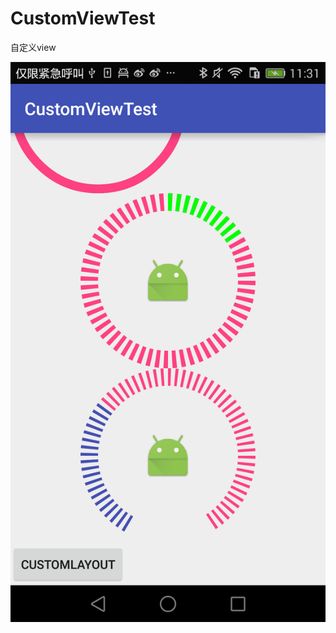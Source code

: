 # CustomViewTest
自定义view

![](https://github.com/YUSHEN2015/CustomViewTest/blob/master/Screenshot_2016-07-05-11-31-02.png)
